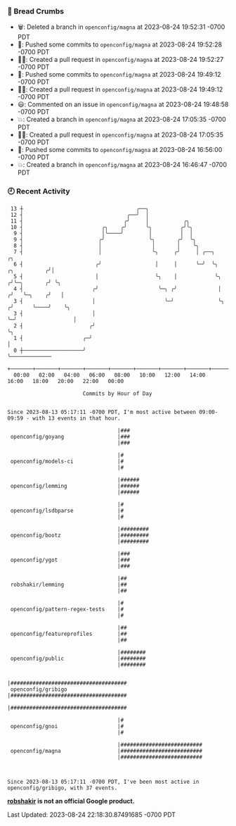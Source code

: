 ### 🍞 Bread Crumbs

 * 🗑: Deleted a branch in `openconfig/magna` at 2023-08-24 19:52:31 -0700 PDT
 * 🚢: Pushed some commits to `openconfig/magna` at 2023-08-24 19:52:28 -0700 PDT
 * ✍🏼: Created a pull request in `openconfig/magna` at 2023-08-24 19:52:27 -0700 PDT
 * 🚢: Pushed some commits to `openconfig/magna` at 2023-08-24 19:49:12 -0700 PDT
 * ✍🏼: Created a pull request in `openconfig/magna` at 2023-08-24 19:49:12 -0700 PDT
 * 😃: Commented on an issue in `openconfig/magna` at 2023-08-24 19:48:58 -0700 PDT
 * 💥: Created a branch in `openconfig/magna` at 2023-08-24 17:05:35 -0700 PDT
 * ✍🏼: Created a pull request in `openconfig/magna` at 2023-08-24 17:05:35 -0700 PDT
 * 🚢: Pushed some commits to `openconfig/magna` at 2023-08-24 16:56:00 -0700 PDT
 * 💥: Created a branch in `openconfig/magna` at 2023-08-24 16:46:47 -0700 PDT

### 🕘 Recent Activity
```
 13 ┼                                    ╭──╮
 12 ┤                                 ╭──╯  │
 11 ┤                                ╭╯     │           ╭╮
 10 ┤                         ╭╮    ╭╯      ╰╮         ╭╯╰╮
  9 ┤                         │╰────╯        │         │  │
  9 ┤                        ╭╯              ╰╮       ╭╯  ╰╮
  8 ┤                        │                │       │    ╰╮
  7 ┤                        │                ╰╮     ╭╯     │ ╭──╮                    ╭╮
  6 ┤                       ╭╯                 │     │      ╰─╯  ╰╮      ╭╮          ╭╯│
  5 ┤                       │                  ╰╮    │            ╰╮    ╭╯╰─╮       ╭╯ ╰╮
  4 ┤                      ╭╯                   ╰─╮ ╭╯             │   ╭╯   ╰─╮    ╭╯   │
  3 ┤                      │                      ╰─╯              ╰╮ ╭╯      ╰────╯    ╰╮
  3 ┤                      │                                        ╰─╯                  │
  2 ┤                     ╭╯                                                             ╰╮
  1 ┤                   ╭─╯                                                               │
  0 ┼───────────────────╯                                                                 ╰─────────────
    +───────+───────+───────+───────+───────+───────+───────+───────+───────+───────+───────+───────+────
  00:00   02:00   04:00   06:00   08:00   10:00   12:00   14:00   16:00   18:00   20:00   22:00   00:00   

						Commits by Hour of Day


Since 2023-08-13 05:17:11 -0700 PDT, I'm most active between 09:00-09:59 - with 13 events in that hour.

```



```
                                   |###
 openconfig/goyang                 |###
                                   |###

                                   |#
 openconfig/models-ci              |#
                                   |#

                                   |######
 openconfig/lemming                |######
                                   |######

                                   |#
 openconfig/lsdbparse              |#
                                   |#

                                   |#########
 openconfig/bootz                  |#########
                                   |#########

                                   |###
 openconfig/ygot                   |###
                                   |###

                                   |##
 robshakir/lemming                 |##
                                   |##

                                   |#
 openconfig/pattern-regex-tests    |#
                                   |#

                                   |##
 openconfig/featureprofiles        |##
                                   |##

                                   |########
 openconfig/public                 |########
                                   |########

                                   |#####################################
 openconfig/gribigo                |#####################################
                                   |#####################################

                                   |#
 openconfig/gnoi                   |#
                                   |#

                                   |##########################
 openconfig/magna                  |##########################
                                   |##########################



Since 2023-08-13 05:17:11 -0700 PDT, I've been most active in openconfig/gribigo, with 37 events.

```
**[robshakir](mailto:robjs@google.com) is not an official Google product.**  


Last Updated: 2023-08-24 22:18:30.87491685 -0700 PDT
